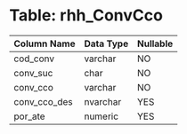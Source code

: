 # Table: rhh_ConvCco

| Column Name | Data Type | Nullable |
|-------------|-----------|----------|
| cod_conv | varchar | NO |
| conv_suc | char | NO |
| conv_cco | varchar | NO |
| conv_cco_des | nvarchar | YES |
| por_ate | numeric | YES |
